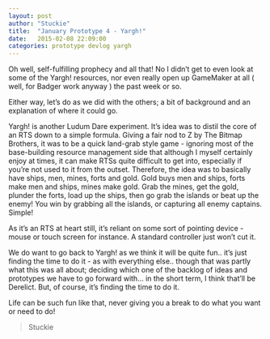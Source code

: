 ```yaml
---
layout: post
author: "Stuckie"
title:  "January Prototype 4 - Yargh!"
date:   2015-02-08 22:09:00
categories: prototype devlog yargh
---
```


Oh well, self-fulfilling prophecy and all that! No I didn’t get to even look at some of the Yargh! resources, nor even really open up GameMaker at all ( well, for Badger work anyway ) the past week or so.

Either way, let’s do as we did with the others; a bit of background and an explanation of where it could go.

Yargh! is another Ludum Dare experiment. It’s idea was to distil the core of an RTS down to a simple formula. Giving a fair nod to Z by The Bitmap Brothers, it was to be a quick land-grab style game - ignoring most of the base-building resource management side that although I myself certainly enjoy at times, it can make RTSs quite difficult to get into, especially if you’re not used to it from the outset. Therefore, the idea was to basically have ships, men, mines, forts and gold. Gold buys men and ships, forts make men and ships, mines make gold. Grab the mines, get the gold, plunder the forts, load up the ships, then go grab the islands or beat up the enemy! You win by grabbing all the islands, or capturing all enemy captains. Simple!

As it’s an RTS at heart still, it’s reliant on some sort of pointing device - mouse or touch screen for instance. A standard controller just won’t cut it.

We do want to go back to Yargh! as we think it will be quite fun.. it’s just finding the time to do it - as with everything else.. though that was partly what this was all about; deciding which one of the backlog of ideas and prototypes we have to go forward with… in the short term, I think that’ll be Derelict. But, of course, it’s finding the time to do it.

Life can be such fun like that, never giving you a break to do what you want or need to do!

> Stuckie